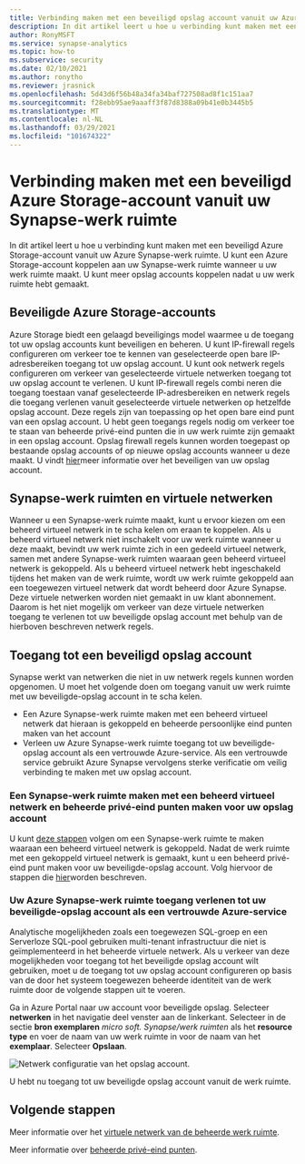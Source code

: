```yaml
---
title: Verbinding maken met een beveiligd opslag account vanuit uw Azure Synapse-werk ruimte
description: In dit artikel leert u hoe u verbinding kunt maken met een beveiligd opslag account vanuit uw Azure Synapse-werk ruimte
author: RonyMSFT
ms.service: synapse-analytics
ms.topic: how-to
ms.subservice: security
ms.date: 02/10/2021
ms.author: ronytho
ms.reviewer: jrasnick
ms.openlocfilehash: 5d43d6f56b48a34fa34baf727508ad8f1c151aa7
ms.sourcegitcommit: f28ebb95ae9aaaff3f87d8388a09b41e0b3445b5
ms.translationtype: MT
ms.contentlocale: nl-NL
ms.lasthandoff: 03/29/2021
ms.locfileid: "101674322"
---
```

# <a name="connect-to-a-secure-azure-storage-account-from-your-synapse-workspace"></a>Verbinding maken met een beveiligd Azure Storage-account vanuit uw Synapse-werk ruimte

In dit artikel leert u hoe u verbinding kunt maken met een beveiligd Azure Storage-account vanuit uw Azure Synapse-werk ruimte. U kunt een Azure Storage-account koppelen aan uw Synapse-werk ruimte wanneer u uw werk ruimte maakt. U kunt meer opslag accounts koppelen nadat u uw werk ruimte hebt gemaakt.


## <a name="secured-azure-storage-accounts"></a>Beveiligde Azure Storage-accounts
Azure Storage biedt een gelaagd beveiligings model waarmee u de toegang tot uw opslag accounts kunt beveiligen en beheren. U kunt IP-firewall regels configureren om verkeer toe te kennen van geselecteerde open bare IP-adresbereiken toegang tot uw opslag account. U kunt ook netwerk regels configureren om verkeer van geselecteerde virtuele netwerken toegang tot uw opslag account te verlenen. U kunt IP-firewall regels combi neren die toegang toestaan vanaf geselecteerde IP-adresbereiken en netwerk regels die toegang verlenen vanuit geselecteerde virtuele netwerken op hetzelfde opslag account. Deze regels zijn van toepassing op het open bare eind punt van een opslag account. U hebt geen toegangs regels nodig om verkeer toe te staan van beheerde privé-eind punten die in uw werk ruimte zijn gemaakt in een opslag account. Opslag firewall regels kunnen worden toegepast op bestaande opslag accounts of op nieuwe opslag accounts wanneer u deze maakt. U vindt [hier](../../storage/common/storage-network-security.md)meer informatie over het beveiligen van uw opslag account.

## <a name="synapse-workspaces-and-virtual-networks"></a>Synapse-werk ruimten en virtuele netwerken
Wanneer u een Synapse-werk ruimte maakt, kunt u ervoor kiezen om een beheerd virtueel netwerk in te scha kelen om eraan te koppelen. Als u beheerd virtueel netwerk niet inschakelt voor uw werk ruimte wanneer u deze maakt, bevindt uw werk ruimte zich in een gedeeld virtueel netwerk, samen met andere Synapse-werk ruimten waaraan geen beheerd virtueel netwerk is gekoppeld. Als u beheerd virtueel netwerk hebt ingeschakeld tijdens het maken van de werk ruimte, wordt uw werk ruimte gekoppeld aan een toegewezen virtueel netwerk dat wordt beheerd door Azure Synapse. Deze virtuele netwerken worden niet gemaakt in uw klant abonnement. Daarom is het niet mogelijk om verkeer van deze virtuele netwerken toegang te verlenen tot uw beveiligde opslag account met behulp van de hierboven beschreven netwerk regels.  

## <a name="access-a-secured-storage-account"></a>Toegang tot een beveiligd opslag account
Synapse werkt van netwerken die niet in uw netwerk regels kunnen worden opgenomen. U moet het volgende doen om toegang vanuit uw werk ruimte met uw beveiligde-opslag account in te scha kelen.

* Een Azure Synapse-werk ruimte maken met een beheerd virtueel netwerk dat hieraan is gekoppeld en beheerde persoonlijke eind punten maken van het account
* Verleen uw Azure Synapse-werk ruimte toegang tot uw beveiligde-opslag account als een vertrouwde Azure-service. Als een vertrouwde service gebruikt Azure Synapse vervolgens sterke verificatie om veilig verbinding te maken met uw opslag account.   

### <a name="create-a-synapse-workspace-with-a-managed-virtual-network-and-create-managed-private-endpoints-to-your-storage-account"></a>Een Synapse-werk ruimte maken met een beheerd virtueel netwerk en beheerde privé-eind punten maken voor uw opslag account
U kunt [deze stappen](./synapse-workspace-managed-vnet.md) volgen om een Synapse-werk ruimte te maken waaraan een beheerd virtueel netwerk is gekoppeld. Nadat de werk ruimte met een gekoppeld virtueel netwerk is gemaakt, kunt u een beheerd privé-eind punt maken voor uw beveiligde-opslag account. Volg hiervoor de stappen die [hier](./how-to-create-managed-private-endpoints.md)worden beschreven. 

### <a name="grant-your-azure-synapse-workspace-access-to-your-secure-storage-account-as-a-trusted-azure-service"></a>Uw Azure Synapse-werk ruimte toegang verlenen tot uw beveiligde-opslag account als een vertrouwde Azure-service
Analytische mogelijkheden zoals een toegewezen SQL-groep en een Serverloze SQL-pool gebruiken multi-tenant infrastructuur die niet is geïmplementeerd in het beheerde virtuele netwerk. Als u verkeer van deze mogelijkheden voor toegang tot het beveiligde opslag account wilt gebruiken, moet u de toegang tot uw opslag account configureren op basis van de door het systeem toegewezen beheerde identiteit van de werk ruimte door de volgende stappen uit te voeren.

Ga in Azure Portal naar uw account voor beveiligde opslag. Selecteer **netwerken** in het navigatie deel venster aan de linkerkant. Selecteer in de sectie **bron exemplaren** *micro soft. Synapse/werk ruimten* als het **resource type** en voer de naam van uw werk ruimte in voor de naam van het **exemplaar**. Selecteer **Opslaan**.

![Netwerk configuratie van het opslag account.](./media/connect-to-a-secure-storage-account/secured-storage-access.png)

U hebt nu toegang tot uw beveiligde opslag account vanuit de werk ruimte.


## <a name="next-steps"></a>Volgende stappen

Meer informatie over het [virtuele netwerk van de beheerde werk ruimte](./synapse-workspace-managed-vnet.md).

Meer informatie over [beheerde privé-eind punten](./synapse-workspace-managed-private-endpoints.md).